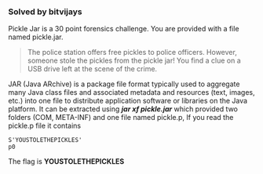 ### Solved by bitvijays

Pickle Jar is a 30 point forensics challenge. You are provided with a file named pickle.jar.

> The police station offers free pickles to police officers. However, someone stole the pickles from the pickle jar! You find a clue on a USB drive left at the scene of the crime.

JAR (Java ARchive) is a package file format typically used to aggregate many Java class files and associated metadata and resources (text, images, etc.) into one file to distribute application software or libraries on the Java platform. It can be extracted using **_jar xf pickle.jar_** which provided two folders (COM, META-INF) and one file named pickle.p, If you read the pickle.p file it contains 
```
S'YOUSTOLETHEPICKLES'
p0 
```
The flag is **YOUSTOLETHEPICKLES**

